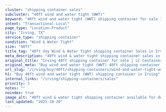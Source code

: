 ```yaml
---
cluster: "shipping container sales"
subcluster: "40ft wind and water tight (WWT)"
keyword: "40ft wind and water tight (WWT) shipping container for sale Irving, TX"
intent: "Transactional-Local"
page_type: "Location-Product"
city: "Irving, TX"
service_type: "shipping container"
condition: "Wind & Water Tight"
size: "40ft"
title_tag: "40ft Voy Wind & Water Tight shipping container Sales in Irving | LC Container"
meta_description: "40ft wind & water tight shipping container sales in Irving. Fast delivery, competitive pricing. Serving shipping containers area. Quote ID: FNH. Call (214) 524-4168 for your free quote today."
original_title: "Irving 40ft shipping container for sale | LC Container"
original_meta: "Buy wind and water tight (WWT) 40ft shipping container sale with local delivery in Irving, TX. LC Container — local Since 2003. Request a fast quote today."
url_slug: "/irving/buy/40ft/shipping-containers/wind-and-water-tight-wwt"
h1: "Buy 40ft wind and water tight (WWT) shipping container in Irving"
internal_links: "/irving/shipping-containers/sales"
priority: 3
notes: ""
noindex: true
image_alt: "40ft wind & water tight shipping container available for delivery in Irving"
last_updated: "2025-10-20"
---
```


<!-- TODO: Add unique city/inventory copy, images, and internal links here. -->
